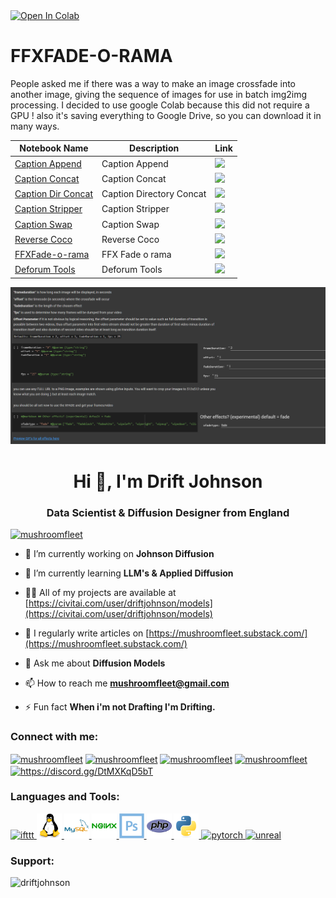 <a target="_blank" href="https://colab.research.google.com/github/MushroomFleet/FFXFADE-O-RAMA/blob/main/djz_FFXFADE_O_RAMA.ipynb">
  <img src="https://colab.research.google.com/assets/colab-badge.svg" alt="Open In Colab"/>
</a>

# FFXFADE-O-RAMA

People asked me if there was a way to make an image crossfade into another image, giving the sequence of images for use in batch img2img processing.
I decided to use google Colab because this did not require a GPU ! also it's saving everything to Google Drive, so you can download it in many ways.

| Notebook Name | Description | Link |
| --- | --- | --- | 
| [Caption Append](https://github.com/MushroomFleet/Caption-Append) | Caption Append | [![](https://img.shields.io/static/v1?message=Open%20in%20Colab&logo=googlecolab&labelColor=5c5c5c&color=0f80c1&label=%20&style=flat)](https://colab.research.google.com/github/MushroomFleet/Caption-Append/blob/main/Caption_Append_V1.ipynb) |
| [Caption Concat](https://github.com/MushroomFleet/Caption-Concat) | Caption Concat | [![](https://img.shields.io/static/v1?message=Open%20in%20Colab&logo=googlecolab&labelColor=5c5c5c&color=0f80c1&label=%20&style=flat)](https://colab.research.google.com/github/MushroomFleet/Caption-Concat/blob/main/Caption_Concat_V1_2.ipynb) |
| [Caption Dir Concat](https://github.com/MushroomFleet/Caption-Dir-Concat) | Caption Directory Concat | [![](https://img.shields.io/static/v1?message=Open%20in%20Colab&logo=googlecolab&labelColor=5c5c5c&color=0f80c1&label=%20&style=flat)](https://github.com/MushroomFleet/Caption-Dir-Concat/blob/main/Caption_Directory_Concat_V1_1.ipynb) |
| [Caption Stripper](https://github.com/MushroomFleet/Caption-Stripper) | Caption Stripper | [![](https://img.shields.io/static/v1?message=Open%20in%20Colab&logo=googlecolab&labelColor=5c5c5c&color=0f80c1&label=%20&style=flat)](https://colab.research.google.com/github/MushroomFleet/Caption-Stripper/blob/main/Caption_Stripper_V1.ipynb) |
| [Caption Swap](https://github.com/MushroomFleet/Caption-Swap) | Caption Swap | [![](https://img.shields.io/static/v1?message=Open%20in%20Colab&logo=googlecolab&labelColor=5c5c5c&color=0f80c1&label=%20&style=flat)](https://colab.research.google.com/github/MushroomFleet/Caption-Swap/blob/main/Caption_Swap_V1.ipynb) | 
| [Reverse Coco](https://github.com/MushroomFleet/Reverse-Coco) | Reverse Coco | [![](https://img.shields.io/static/v1?message=Open%20in%20Colab&logo=googlecolab&labelColor=5c5c5c&color=0f80c1&label=%20&style=flat)](https://colab.research.google.com/github/MushroomFleet/Reverse-Coco/blob/main/ReverseCocoV1.ipynb) | 
| [FFXFade-o-rama](https://github.com/MushroomFleet/FFXFADE-O-RAMA) | FFX Fade o rama | [![](https://img.shields.io/static/v1?message=Open%20in%20Colab&logo=googlecolab&labelColor=5c5c5c&color=0f80c1&label=%20&style=flat)](https://colab.research.google.com/github/MushroomFleet/FFXFADE-O-RAMA/blob/main/djz_FFXFADE_O_RAMA.ipynb) | 
| [Deforum Tools](https://github.com/MushroomFleet/Deforum-Sequence-Tools) | Deforum Tools | [![](https://img.shields.io/static/v1?message=Open%20in%20Colab&logo=googlecolab&labelColor=5c5c5c&color=0f80c1&label=%20&style=flat)](https://colab.research.google.com/github/MushroomFleet/Deforum-Sequence-Tools/blob/main/Deforum_Sequence_ToolsV1.ipynb) | 

![alt text](https://github.com/MushroomFleet/FFXFADE-O-RAMA/blob/main/ffxfade.png?raw=true)

<h1 align="center">Hi 👋, I'm Drift Johnson</h1>
<h3 align="center">Data Scientist & Diffusion Designer from England</h3>

<p align="left"> <a href="https://twitter.com/mushroomfleet" target="blank"><img src="https://img.shields.io/twitter/follow/mushroomfleet?logo=twitter&style=for-the-badge" alt="mushroomfleet" /></a> </p>

- 🔭 I’m currently working on **Johnson Diffusion**

- 🌱 I’m currently learning **LLM's & Applied Diffusion**

- 👨‍💻 All of my projects are available at [https://civitai.com/user/driftjohnson/models](https://civitai.com/user/driftjohnson/models)

- 📝 I regularly write articles on [https://mushroomfleet.substack.com/](https://mushroomfleet.substack.com/)

- 💬 Ask me about **Diffusion Models**

- 📫 How to reach me **mushroomfleet@gmail.com**

- ⚡ Fun fact **When i'm not Drafting I'm Drifting.**

<h3 align="left">Connect with me:</h3>
<p align="left">
<a href="https://twitter.com/mushroomfleet" target="blank"><img align="center" src="https://raw.githubusercontent.com/rahuldkjain/github-profile-readme-generator/master/src/images/icons/Social/twitter.svg" alt="mushroomfleet" height="30" width="40" /></a>
<a href="https://linkedin.com/in/mushroomfleet" target="blank"><img align="center" src="https://raw.githubusercontent.com/rahuldkjain/github-profile-readme-generator/master/src/images/icons/Social/linked-in-alt.svg" alt="mushroomfleet" height="30" width="40" /></a>
<a href="https://instagram.com/mushroomfleet" target="blank"><img align="center" src="https://raw.githubusercontent.com/rahuldkjain/github-profile-readme-generator/master/src/images/icons/Social/instagram.svg" alt="mushroomfleet" height="30" width="40" /></a>
<a href="https://www.youtube.com/c/mushroomfleet" target="blank"><img align="center" src="https://raw.githubusercontent.com/rahuldkjain/github-profile-readme-generator/master/src/images/icons/Social/youtube.svg" alt="mushroomfleet" height="30" width="40" /></a>
<a href="https://discord.gg/https://discord.gg/DtMXKqD5bT" target="blank"><img align="center" src="https://raw.githubusercontent.com/rahuldkjain/github-profile-readme-generator/master/src/images/icons/Social/discord.svg" alt="https://discord.gg/DtMXKqD5bT" height="30" width="40" /></a>
</p>

<h3 align="left">Languages and Tools:</h3>
<p align="left"> <a href="https://ifttt.com/" target="_blank" rel="noreferrer"> <img src="https://www.vectorlogo.zone/logos/ifttt/ifttt-ar21.svg" alt="ifttt" width="40" height="40"/> </a> <a href="https://www.linux.org/" target="_blank" rel="noreferrer"> <img src="https://raw.githubusercontent.com/devicons/devicon/master/icons/linux/linux-original.svg" alt="linux" width="40" height="40"/> </a> <a href="https://www.mysql.com/" target="_blank" rel="noreferrer"> <img src="https://raw.githubusercontent.com/devicons/devicon/master/icons/mysql/mysql-original-wordmark.svg" alt="mysql" width="40" height="40"/> </a> <a href="https://www.nginx.com" target="_blank" rel="noreferrer"> <img src="https://raw.githubusercontent.com/devicons/devicon/master/icons/nginx/nginx-original.svg" alt="nginx" width="40" height="40"/> </a> <a href="https://www.photoshop.com/en" target="_blank" rel="noreferrer"> <img src="https://raw.githubusercontent.com/devicons/devicon/master/icons/photoshop/photoshop-line.svg" alt="photoshop" width="40" height="40"/> </a> <a href="https://www.php.net" target="_blank" rel="noreferrer"> <img src="https://raw.githubusercontent.com/devicons/devicon/master/icons/php/php-original.svg" alt="php" width="40" height="40"/> </a> <a href="https://www.python.org" target="_blank" rel="noreferrer"> <img src="https://raw.githubusercontent.com/devicons/devicon/master/icons/python/python-original.svg" alt="python" width="40" height="40"/> </a> <a href="https://pytorch.org/" target="_blank" rel="noreferrer"> <img src="https://www.vectorlogo.zone/logos/pytorch/pytorch-icon.svg" alt="pytorch" width="40" height="40"/> </a> <a href="https://unrealengine.com/" target="_blank" rel="noreferrer"> <img src="https://raw.githubusercontent.com/kenangundogan/fontisto/036b7eca71aab1bef8e6a0518f7329f13ed62f6b/icons/svg/brand/unreal-engine.svg" alt="unreal" width="40" height="40"/> </a> </p>

<h3 align="left">Support:</h3>
<p><a href="https://ko-fi.com/driftjohnson"> <img align="left" src="https://cdn.ko-fi.com/cdn/kofi3.png?v=3" height="50" width="210" alt="driftjohnson" /></a></p><br><br>
